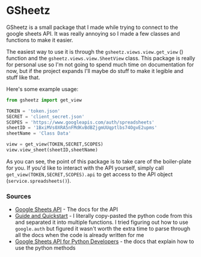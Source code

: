 # GSheetz
GSheetz is a small package that I made while trying to connect to the google sheets API. It was really annoying so I made a few classes and functions to make it easier.

The easiest way to use it is through the `gsheetz.views.view.get_view` () function and the `gsheetz.views.view.SheetView` class. This package is really for personal use so I'm not going to spend much time on documentation for now, but if the project expands I'll maybe do stuff to make it legible and stuff like that.

Here's some example usage:

```python
from gsheetz import get_view

TOKEN = 'token.json'
SECRET = 'client_secret.json'
SCOPES = 'https://www.googleapis.com/auth/spreadsheets'
sheetID = '1BxiMVs0XRA5nFMdKvBdBZjgmUUqptlbs74OgvE2upms'
sheetName = 'Class Data'

view = get_view(TOKEN,SECRET,SCOPES)
view.view_sheet(sheetID,sheetName)
```

As you can see, the point of this package is to take care of the boiler-plate for you. If you'd like to interact with the API yourself, simply call `get_view(TOKEN,SECRET,SCOPES).api` to get access to the API object (`service.spreadsheets()`).


### Sources
* [Google Sheets API][sheets-api-homepage] - The docs for the API
* [Guide and Quickstart][API-quickstart] - I literally copy-pasted the python code from this and separated it into multiple functions. I tried figuring out how to use `google.auth` but figured it wasn't worth the extra time to parse through all the docs when the code is already written for me
* [Google Sheets API for Python Developers][sheets-for-py] - the docs that explain how to use the python methods

[shlex]: https://docs.python.org/3/library/shlex.html
[sheets-api-homepage]: https://developers.google.com/sheets/api/
[API-quickstart]: https://developers.google.com/sheets/api/guides/concepts
[sheets-for-py]: https://developers.google.com/api-client-library/python/apis/sheets/v4
